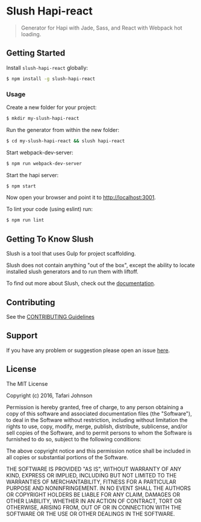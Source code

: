 # Slush Hapi-react 
> Generator for Hapi with Jade, Sass, and React with Webpack hot loading.


## Getting Started

Install `slush-hapi-react` globally:

```bash
$ npm install -g slush-hapi-react
```

### Usage

Create a new folder for your project:

```bash
$ mkdir my-slush-hapi-react
```

Run the generator from within the new folder:

```bash
$ cd my-slush-hapi-react && slush hapi-react
```

Start webpack-dev-server:

```bash
$ npm run webpack-dev-server
```

Start the hapi server:

```bash
$ npm start
```
Now open your browser and point it to [http://localhost:3001](http://localhost:3001).

To lint your code (using eslint) run:

```bash
$ npm run lint
```

## Getting To Know Slush

Slush is a tool that uses Gulp for project scaffolding.

Slush does not contain anything "out of the box", except the ability to locate installed slush generators and to run them with liftoff.

To find out more about Slush, check out the [documentation](https://github.com/slushjs/slush).

## Contributing

See the [CONTRIBUTING Guidelines](https://github.com/tafarij/slush-hapi-react/blob/master/CONTRIBUTING.md)

## Support
If you have any problem or suggestion please open an issue [here](https://github.com/tafarij/slush-hapi-react/issues).

## License 

The MIT License

Copyright (c) 2016, Tafari Johnson

Permission is hereby granted, free of charge, to any person
obtaining a copy of this software and associated documentation
files (the "Software"), to deal in the Software without
restriction, including without limitation the rights to use,
copy, modify, merge, publish, distribute, sublicense, and/or sell
copies of the Software, and to permit persons to whom the
Software is furnished to do so, subject to the following
conditions:

The above copyright notice and this permission notice shall be
included in all copies or substantial portions of the Software.

THE SOFTWARE IS PROVIDED "AS IS", WITHOUT WARRANTY OF ANY KIND,
EXPRESS OR IMPLIED, INCLUDING BUT NOT LIMITED TO THE WARRANTIES
OF MERCHANTABILITY, FITNESS FOR A PARTICULAR PURPOSE AND
NONINFRINGEMENT. IN NO EVENT SHALL THE AUTHORS OR COPYRIGHT
HOLDERS BE LIABLE FOR ANY CLAIM, DAMAGES OR OTHER LIABILITY,
WHETHER IN AN ACTION OF CONTRACT, TORT OR OTHERWISE, ARISING
FROM, OUT OF OR IN CONNECTION WITH THE SOFTWARE OR THE USE OR
OTHER DEALINGS IN THE SOFTWARE.